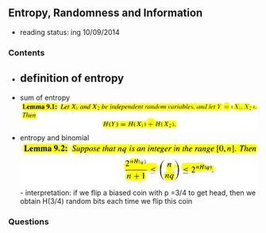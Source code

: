 ## Entropy, Randomness and Information

- reading status: ing 10/09/2014


### Contents
- definition of entropy
    - 
- sum of entropy
    <div style="text-align:center" markdown="1">
        <img src="./figs/chap9_entropySum.PNG" width="700px" />
    </div>
- entropy and binomial
    <div style="text-align:center" markdown="1">
        <img src="./figs/chap9_entropyAndBino.PNG" width="550px" />
    </div>
    - interpretation: if we flip a biased coin with p =3/4 to get head, then we obtain H(3/4) random bits each time we flip this coin 

### Questions
